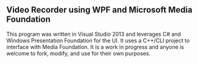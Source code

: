 ## Video Recorder using WPF and Microsoft Media Foundation ##
This program was written in Visual Studio 2013 and leverages C# and Windows Presentation Foundation for the UI. It uses a C++/CLI project to interface with Media Foundation. It is a work in progress and anyone is welcome to fork, modify, and use for their own purposes.


